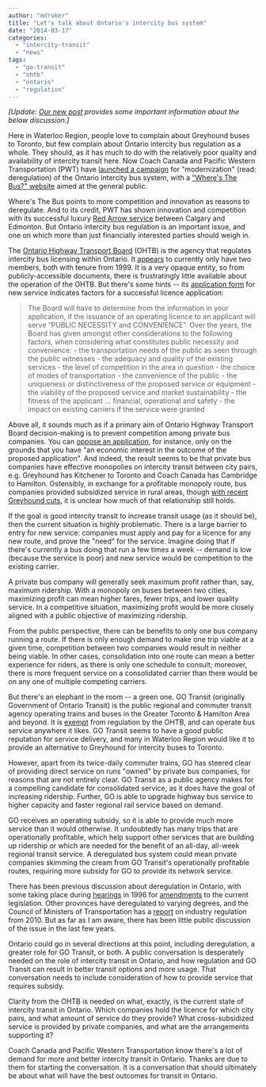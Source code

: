 ```yaml
---
author: "mdruker"
title: "Let's talk about Ontario's intercity bus system"
date: "2014-03-17"
categories: 
  - "intercity-transit"
  - "news"
tags: 
  - "go-transit"
  - "ohtb"
  - "ontario"
  - "regulation"
---
```


_\[Update: [Our new post](/blog/2014/04/03/shedding-light-on-ontarios-intercity-bus-system/) provides some important information about the below discussion.\]_

Here in Waterloo Region, people love to complain about Greyhound buses to Toronto, but few complain about Ontario intercity bus regulation as a whole. They should, as it has much to do with the relatively poor quality and availability of intercity transit here. Now Coach Canada and Pacific Western Transportation (PWT) have [launched a campaign](https://www.newswire.ca/en/story/1316709/new-2014-ontario-poll-reveals-overwhelming-support-for-modernization-of-current-inter-city-bus-transportation-system) for "modernization" (read: deregulation) of the Ontario intercity bus system, with a ["Where's The Bus?" website](https://wheresthebus.ca/) aimed at the general public.

Where's The Bus points to more competition and innovation as reasons to deregulate. And to its credit, PWT has shown innovation and competition with its successful luxury [Red Arrow service](https://albertaventure.com/2011/06/coach-class/) between Calgary and Edmonton. But Ontario intercity bus regulation is an important issue, and one on which more than just financially interested parties should weigh in.<!--more-->

The [Ontario Highway Transport Board](https://www.ohtb.gov.on.ca/eng/main.html) (OHTB) is the agency that regulates intercity bus licensing within Ontario. It [appears](https://www.pas.gov.on.ca/scripts/en/BoardDetails.asp?boardID=1123) to currently only have two members, both with tenure from 1999. It is a very opaque entity, so from publicly-accessible documents, there is frustratingly little available about the operation of the OHTB. But there's some hints -- its [application form](https://www.ohtb.gov.on.ca/eng/forms/public.pdf) for new service indicates factors for a successful licence application:

> The Board will have to determine from the information in your application, if the issuance of an operating licence to an applicant will serve “PUBLIC NECESSITY and CONVENIENCE”. Over the years, the Board has given amongst other considerations to the following factors, when considering what constitutes public necessity and convenience: - the transportation needs of the public as seen through the public witnesses - the adequacy and quality of the existing services - the level of competition in the area in question - the choice of modes of transportation - the convenience of the public - the uniqueness or distinctiveness of the proposed service or equipment - the viability of the proposed service and market sustainability - the fitness of the applicant ... financial, operational and safety - the impact on existing carriers if the service were granted

Above all, it sounds much as if a primary aim of Ontario Highway Transport Board decision-making is to prevent competition among private bus companies. You can [oppose an application](https://www.ohtb.gov.on.ca/eng/forms/objec.pdf), for instance, only on the grounds that you have "an economic interest in the outcome of the proposed application". And indeed, the result seems to be that private bus companies have effective monopolies on intercity transit between city pairs, e.g. Greyhound has Kitchener to Toronto and Coach Canada has Cambridge to Hamilton. Ostensibly, in exchange for a profitable monopoly route, bus companies provided subsidized service in rural areas, though [with recent Greyhound cuts](https://transit.toronto.on.ca/archives/weblog/2010/01/18-greyhound_.shtml), it is unclear how much of that relationship still holds.

If the goal is good intercity transit to increase transit usage (as it should be), then the current situation is highly problematic. There is a large barrier to entry for new service: companies must apply and pay for a licence for any new route, and prove the "need" for the service. Imagine doing that if there's currently a bus doing that run a few times a week -- demand is low (because the service is poor) and new service would be competition to the existing carrier.

A private bus company will generally seek maximum profit rather than, say, maximum ridership. With a monopoly on buses between two cities, maximizing profit can mean higher fares, fewer trips, and lower quality service. In a competitive situation, maximizing profit would be more closely aligned with a public objective of maximizing ridership.

From the public perspective, there can be benefits to only one bus company running a route. If there is only enough demand to make one trip viable at a given time, competition between two companies would result in neither being viable. In other cases, consolidation into one route can mean a better experience for riders, as there is only one schedule to consult; moreover, there is more frequent service on a consolidated carrier than there would be on any one of multiple competing carriers.

But there's an elephant in the room -- a green one. GO Transit (originally Government of Ontario Transit) is the public regional and commuter transit agency operating trains and buses in the Greater Toronto & Hamilton Area and beyond. It is [exempt](https://www.e-laws.gov.on.ca/html/statutes/english/elaws_statutes_06g16_e.htm#s40) from regulation by the OHTB, and can operate bus service anywhere it likes. GO Transit seems to have a good public reputation for service delivery, and many in Waterloo Region would like it to provide an alternative to Greyhound for intercity buses to Toronto.

However, apart from its twice-daily commuter trains, GO has steered clear of providing direct service on runs "owned" by private bus companies, for reasons that are not entirely clear. GO Transit as a public agency makes for a compelling candidate for consolidated service, as it does have the goal of increasing ridership. Further, GO is able to upgrade highway bus service to higher capacity and faster regional rail service based on demand.

GO receives an operating subsidy, so it is able to provide much more service than it would otherwise. It undoubtedly has many trips that are operationally profitable, which help support other services that are building up ridership or which are needed for the benefit of an all-day, all-week regional transit service. A deregulated bus system could mean private companies skimming the cream from GO Transit's operationally profitable routes, requiring more subsidy for GO to provide its network service.

There has been previous discussion about deregulation in Ontario, with some taking place during [hearings](https://www.ontla.on.ca/web/committee-proceedings/committee_transcripts_details.do?locale=en&Date=1996-05-13&ParlCommID=53&BillID=&Business=Bill+39%2C+Ontario+Highway+Transport+Board+and+Public+Vehicles+Amendment+Act%2C+1996&DocumentID=19063) in 1996 for [amendments](https://www.ontla.on.ca/web/bills/bills_detail.do?locale=en&BillID=1599&isCurrent=false&ParlSessionID=36%3A1) to the current legislation. Other provinces have deregulated to varying degrees, and the Council of Ministers of Transportation has a [report](https://www.comt.ca/english/Intercity%20Bus%20Services%20Task%20Force%20Report.pdf) on industry regulation from 2010. But as far as I am aware, there has been little public discussion of the issue in the last few years.

Ontario could go in several directions at this point, including deregulation, a greater role for GO Transit, or both. A public conversation is desperately needed on the role of intercity transit in Ontario, and how regulation and GO Transit can result in better transit options and more usage. That conversation needs to include consideration of how to provide service that requires subsidy.

Clarity from the OHTB is needed on what, exactly, is the current state of intercity transit in Ontario. Which companies hold the licence for which city pairs, and what amount of service do they provide? What cross-subsidized service is provided by private companies, and what are the arrangements supporting it?

Coach Canada and Pacific Western Transportation know there's a lot of demand for more and better intercity transit in Ontario. Thanks are due to them for starting the conversation. It is a conversation that should ultimately be about what will have the best outcomes for transit in Ontario.
